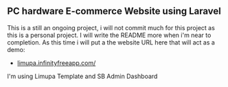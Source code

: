 ## PC hardware E-commerce Website using Laravel 

This is a still an ongoing project, i will not commit much for this project as this is a personal project. I will write the README more when i'm near to completion.
As this time i will put a the website URL here that will act as a demo:

- [limupa.infinityfreeapp.com/](http://limupa.infinityfreeapp.com/)

I'm using Limupa Template and SB Admin Dashboard

